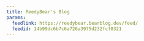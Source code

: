 ```yaml
---
title: ReedyBear's Blog
params:
  feedlink: https://reedybear.bearblog.dev/feed/
  feedid: 14b99dc6b7c6a726a3975d232fcf0321
---
```

